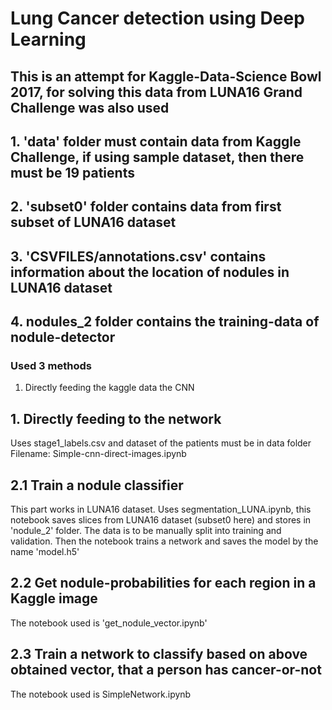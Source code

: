 # Lung Cancer detection using Deep Learning
## This is an attempt for Kaggle-Data-Science Bowl 2017, for solving this data from LUNA16 Grand Challenge was also used
## 1. 'data' folder must contain data from Kaggle Challenge, if using sample dataset, then there must be 19 patients
## 2. 'subset0' folder contains data from first subset of LUNA16 dataset
## 3. 'CSVFILES/annotations.csv' contains information about the location of nodules in LUNA16 dataset
## 4. nodules_2 folder contains the training-data of nodule-detector

### Used 3 methods
1. Directly feeding the kaggle data the CNN


## 1. Directly feeding to the network
Uses stage1_labels.csv and dataset of the patients must be in data folder
Filename: Simple-cnn-direct-images.ipynb

## 2.1 Train a nodule classifier 
This part works in LUNA16 dataset. Uses segmentation_LUNA.ipynb, this notebook saves slices from LUNA16 dataset (subset0 here) and stores in 'nodule_2' folder. The data is to be manually split into training and validation. 
Then the notebook trains a network and saves the model by the name 'model.h5'

## 2.2 Get nodule-probabilities for each region in a Kaggle image
The notebook used is 'get_nodule_vector.ipynb'

## 2.3 Train a network to classify based on above obtained vector, that a person has cancer-or-not
The notebook used is SimpleNetwork.ipynb